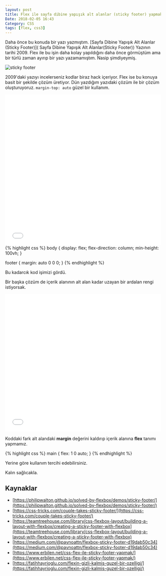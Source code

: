 ```yaml
---
layout: post
title: Flex ile sayfa dibine yapışık alt alanlar (sticky footer) yapmak
Date: 2018-02-05 16:43
Category: CSS
tags: [flex, css3]
---
```


Daha önce bu konuda bir yazı yazmıştım. 
[Sayfa Dibine Yapışık Alt Alanlar (Sticky Footer)](
Sayfa Dibine Yapışık Alt Alanlar(Sticky Footer)) Yazının tarihi 2009. Flex ile bu işin daha kolay yapıldığını daha önce görmüştüm ama bir türlü zaman ayırıp bir yazı yazamamıştım. Nasip şimdiyeymiş.

![sticky footer](https://fatihhayrioglu.com/images/sticky-oncesi.gif)

2009'daki yazıyı incelerseniz kodlar biraz hack içeriyor. Flex ise bu konuya basit bir şekilde çözüm üretiyor. Dün yazdığım yazıdaki çözüm ile bir çözüm oluşturuyoruz. `margin-top: auto` güzel bir kullanım.

<iframe height='488' scrolling='no' title='Yapışık alt alan' src='//codepen.io/fatihhayri/embed/qxNgPa/?height=388&theme-id=13521&default-tab=css,result&embed-version=2' frameborder='no' allowtransparency='true' allowfullscreen='true' style='width: 100%;'>See the Pen <a href='https://codepen.io/fatihhayri/pen/qxNgPa/'>Yapışık alt alan</a> by Fatih  (<a href='https://codepen.io/fatihhayri'>@fatihhayri</a>) on <a href='https://codepen.io'>CodePen</a>.
</iframe>
{% highlight css %}
body {
  display: flex;
  flex-direction: column;
  min-height: 100vh;
}

footer {
  margin: auto 0 0 0;
}
{% endhighlight %}

Bu kadarcık kod işimizi gördü.

Bir başka çözüm de içerik alanının alt alan kadar uzayan bir ardalan rengi istiyorsak.

<iframe height='445' scrolling='no' title='Yapışık alt alan' src='//codepen.io/fatihhayri/embed/NyrJxQ/?height=345&theme-id=13521&default-tab=css,result&embed-version=2' frameborder='no' allowtransparency='true' allowfullscreen='true' style='width: 100%;'>See the Pen <a href='https://codepen.io/fatihhayri/pen/NyrJxQ/'>Yapışık alt alan</a> by Fatih  (<a href='https://codepen.io/fatihhayri'>@fatihhayri</a>) on <a href='https://codepen.io'>CodePen</a>.
</iframe>

Koddaki fark alt alandaki **margin** değerini kaldırıp içerik alanına **flex** tanımı yapmamız.

{% highlight css %}
main {
  flex: 1 0 auto;
}
{% endhighlight %}

Yerine göre kullanım tercihi edebilirsiniz.

Kalın sağlıcakla.

## Kaynaklar

 - [https://philipwalton.github.io/solved-by-flexbox/demos/sticky-footer/](https://philipwalton.github.io/solved-by-flexbox/demos/sticky-footer/)
 - [https://css-tricks.com/couple-takes-sticky-footer/](https://css-tricks.com/couple-takes-sticky-footer/)
 - [https://teamtreehouse.com/library/css-flexbox-layout/building-a-layout-with-flexbox/creating-a-sticky-footer-with-flexbox](https://teamtreehouse.com/library/css-flexbox-layout/building-a-layout-with-flexbox/creating-a-sticky-footer-with-flexbox)
 - [https://medium.com/@paynoattn/flexbox-sticky-footer-d19dab50c34](https://medium.com/@paynoattn/flexbox-sticky-footer-d19dab50c34)
 - [https://www.erbilen.net/css-flex-ile-sticky-footer-yapmak/](https://www.erbilen.net/css-flex-ile-sticky-footer-yapmak/)
 - [https://fatihhayrioglu.com/flexin-gizli-kalmis-guzel-bir-ozelligi/](https://fatihhayrioglu.com/flexin-gizli-kalmis-guzel-bir-ozelligi/)